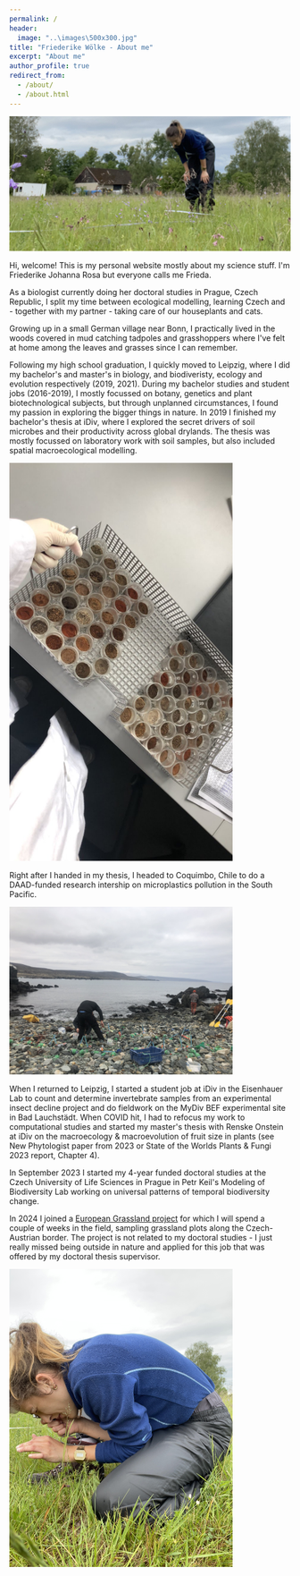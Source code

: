 ```yaml
---
permalink: /
header:
  image: "..\images\500x300.jpg"
title: "Friederike Wölke - About me"
excerpt: "About me"
author_profile: true
redirect_from: 
  - /about/
  - /about.html
---
```


<img src="../images/header.JPG" alt="" width="1000"/>

Hi, welcome! This is my personal website mostly about my science stuff. I'm Friederike Johanna Rosa but everyone calls me Frieda. 

As a biologist currently doing her doctoral studies in Prague, Czech Republic, I split my time between ecological modelling, learning Czech and - together with my partner - taking care of our houseplants and cats.

Growing up in a small German village near Bonn, I practically lived in the woods covered in mud catching tadpoles and grasshoppers where I've felt at home among the leaves and grasses since I can remember.

Following my high school graduation, I quickly moved to Leipzig, where I did my bachelor's and master's in biology, and biodiveristy, ecology and evolution respectively (2019, 2021). 
During my bachelor studies and student jobs (2016-2019), I mostly focussed on botany, genetics and plant biotechnological subjects, but through unplanned circumstances, I found my passion in exploring the bigger things in nature. In 2019 I finished my bachelor's thesis at iDiv, where I explored the secret drivers of soil microbes and their productivity across global drylands. The thesis was mostly focussed on laboratory work with soil samples, but also included spatial macroecological modelling. 

<img src="../images/IMG_1903.JPG" alt="Bachelor's work]" width="400"/>

Right after I handed in my thesis, I headed to Coquimbo, Chile to do a DAAD-funded research intership on microplastics pollution in the South Pacific.

<img src="../images/IMG_5770.jpg" alt="RISE Internship Chile]" width="400"/>

When I returned to Leipzig, I started a student job at iDiv in the Eisenhauer Lab to count and determine invertebrate samples from an experimental insect decline project and do fieldwork on the MyDiv BEF experimental site in Bad Lauchstädt. When COVID hit, I had to refocus my work to computational studies and started my master's thesis with Renske Onstein at iDiv on the macroecology & macroevolution of fruit size in plants (see New Phytologist paper from 2023 or State of the Worlds Plants & Fungi 2023 report, Chapter 4).

In September 2023 I started my 4-year funded doctoral studies at the Czech University of Life Sciences in Prague in Petr Keil's Modeling of Biodiversity Lab working on universal patterns of temporal biodiversity change. 

In 2024 I joined a [European Grassland project](https://www.adamclarktheecologist.com/research/grace) for which I will spend a couple of weeks in the field, sampling grassland plots along the Czech-Austrian border. The project is not related to my doctoral studies - I just really missed being outside in nature and applied for this job that was offered by my doctoral thesis supervisor.

<img src="../images/IMG_5069.JPG" alt="Fieldwork GRACE]" width="400"/>

